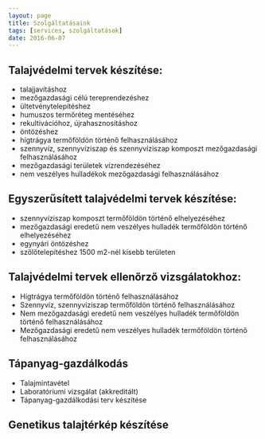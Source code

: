 ```yaml
---
layout: page
title: Szolgáltatásaink
tags: [services, szolgáltatások]
date: 2016-06-07
---
```


## Talajvédelmi tervek készítése:

* talajjavításhoz
* mezőgazdasági célú tereprendezéshez
* ültetvénytelepítéshez
* humuszos termőréteg mentéséhez
* rekultivációhoz, újrahasznosításhoz
* öntözéshez
* hígtrágya termőföldön történő felhasználásához
* szennyvíz, szennyvíziszap és szennyvíziszap komposzt mezőgazdasági felhasználásához
* mezőgazdasági területek vízrendezéséhez
* nem veszélyes hulladékok mezőgazdasági felhasználásához

## Egyszerűsített talajvédelmi tervek készítése:

* szennyvíziszap komposzt termőföldön történő elhelyezéséhez
* mezőgazdasági eredetű nem veszélyes hulladék termőföldön történő elhelyezéséhez
* egynyári öntözéshez
* szőlőtelepítéshez 1500 m2-nél kisebb területen

## Talajvédelmi tervek ellenőrző vizsgálatokhoz:

* Hígtrágya termőföldön történő felhasználásához
* Szennyvíz, szennyvíziszap termőföldön történő felhasználásához
* Nem mezőgazdasági eredetű nem veszélyes hulladék termőföldön történő felhasználásához
* Mezőgazdasági eredetű nem veszélyes hulladék termőföldön történő felhasználásához

## Tápanyag-gazdálkodás

* Talajmintavétel
* Laboratóriumi vizsgálat (akkreditált)
* Tápanyag-gazdálkodási terv készítése

## Genetikus talajtérkép készítése
